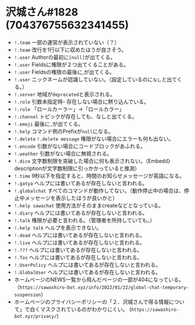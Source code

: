 # 沢城さん#1828 (704376755632341455)

- `!.team` 一部の運営が表示されていない（？） 
- `!.team` 改行を1行以下に収めたほうが良さそう。 
- `!.user` Authorの最初に`[null]`が出てくる。 
- `!.user` Fieldsに権限が２つ出てくることがある。 
- `!.user` Fieldsの権限の最後に,が出てくる。 
- `!.user` ニックネームが認識していない。（設定しているのに`なし`と出てくる。） 
- `!.server` 地域が`deprecated`と表示される。
- `!.role` 引数未指定時- 存在しない場合に黙り込んでいる。 
- `!.role` 「ロールカーラー」→「ロールカラー」
- `!.channel` トピックが存在しても、なしと出てくる。
- `!.emoji` 最後に`,`が出てくる。
- `!.help` コマンド例のPrefixが`null`になる。
- `!.delete` `!.delete message` 権限がない場合にエラーも何も出ない。 
- `!.encode` 引数がない場合にコードブロックがあふれる。
- `!.weather` 引数がない場合に無視される。
- `!.dice` 文字数制限を突破した場合に何も表示されない。（Embedのdescriptionが文字数制限に引っかかっていると推測）
- `!.time` 9秒以下を指定すると、時間のお知らせメッセージが英語になる。
- `!.gatya` ヘルプには書いてあるが存在しないと言われる。 
- `!.globalchat` すべてのコマンドが動作してない。（動作停止中の場合は、停止中メッセージを表示したほうが良いかと） 
- `!.help sawachat` 使用方法がそのままcreateなどとなっている。
- `!.diary` ヘルプには書いてあるが存在しないと言われる。
- `!.talk` 権限が必要と言われる。（管理者を所持していても。）
- `!.help talk` ヘルプを表示できない。
- `!.dead` ヘルプには書いてあるが存在しないと言われる。
- `!.live` ヘルプには書いてあるが存在しないと言われる。
- `!.???` ヘルプには書いてあるが存在しないと言われる。
- `!.Tos` ヘルプには書いてあるが存在しないと言われる。
- `!.UserPolicy` ヘルプには書いてあるが存在しないと言われる。
- `!.GlobalUser` ヘルプには書いてあるが存在しないと言われる。
- ホームページのNEWS一覧から飛んだページの一部が404になっている。（`https://sawashiro-bot.xyz/info/2022/01/22/global-chat-temporary-suspension`）
- ホームページのプライバシーポリシーの「２．沢城さんで得る情報について」で白くマスクされているのがわかりにくい。 (`https://sawashiro-bot.xyz/privacy/`)
